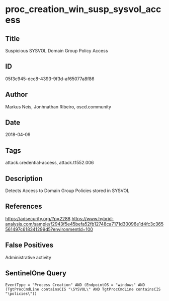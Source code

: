 # proc_creation_win_susp_sysvol_access

## Title
Suspicious SYSVOL Domain Group Policy Access

## ID
05f3c945-dcc8-4393-9f3d-af65077a8f86

## Author
Markus Neis, Jonhnathan Ribeiro, oscd.community

## Date
2018-04-09

## Tags
attack.credential-access, attack.t1552.006

## Description
Detects Access to Domain Group Policies stored in SYSVOL

## References
https://adsecurity.org/?p=2288
https://www.hybrid-analysis.com/sample/f2943f5e45befa52fb12748ca7171d30096e1d4fc3c365561497c618341299d5?environmentId=100

## False Positives
Administrative activity

## SentinelOne Query
```
EventType = "Process Creation" AND (EndpointOS = "windows" AND (TgtProcCmdLine containsCIS "\SYSVOL\" AND TgtProcCmdLine containsCIS "\policies\"))

```